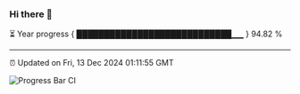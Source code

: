### Hi there 👋

⏳ Year progress { ████████████████████████████▁▁ } 94.82 %

---

⏰ Updated on Fri, 13 Dec 2024 01:11:55 GMT

![Progress Bar CI](https://github.com/liununu/liununu/workflows/Progress%20Bar%20CI/badge.svg)
